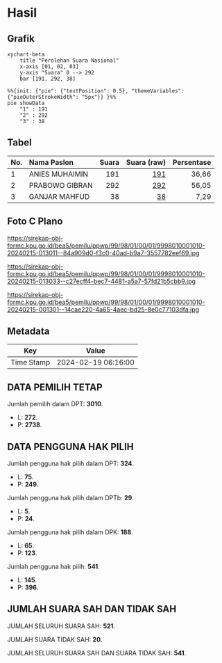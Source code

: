 # Hasil

## Grafik

```mermaid
xychart-beta
    title "Perolehan Suara Nasional"
    x-axis [01, 02, 03]
    y-axis "Suara" 0 --> 292
    bar [191, 292, 38]
```

```mermaid
%%{init: {"pie": {"textPosition": 0.5}, "themeVariables": {"pieOuterStrokeWidth": "5px"}} }%%
pie showData
    "1" : 191
    "2" : 292
    "3" : 38
```

## Tabel

| No. | Nama Paslon    | Suara | Suara (raw) | Persentase |
|:--- |:-------------- | -----:| -----------:| ----------:|
| 1   | ANIES MUHAIMIN | 191   | [191][p-1]  | 36,66      |
| 2   | PRABOWO GIBRAN | 292   | [292][p-2]  | 56,05      |
| 3   | GANJAR MAHFUD  | 38    | [38][p-3]   | 7,29       |


[p-1]: https://github.com/gigit-pemilu/pemilu-2024/blob/main/pilpres/hitung-suara/sub/99-luar-negeri/sub/98-riyadh-arab-saudi/sub/01-riyadh-arab-saudi/sub/0001-riyadh-arab-saudi/sub/010-tps-009/sub/paslon-1.txt
[p-2]: https://github.com/gigit-pemilu/pemilu-2024/blob/main/pilpres/hitung-suara/sub/99-luar-negeri/sub/98-riyadh-arab-saudi/sub/01-riyadh-arab-saudi/sub/0001-riyadh-arab-saudi/sub/010-tps-009/sub/paslon-2.txt
[p-3]: https://github.com/gigit-pemilu/pemilu-2024/blob/main/pilpres/hitung-suara/sub/99-luar-negeri/sub/98-riyadh-arab-saudi/sub/01-riyadh-arab-saudi/sub/0001-riyadh-arab-saudi/sub/010-tps-009/sub/paslon-3.txt

## Foto C Plano

https://sirekap-obj-formc.kpu.go.id/bea5/pemilu/ppwp/99/98/01/00/01/9998010001010-20240215-013011--84a909d0-f3c0-40ad-b9a7-3557782eef69.jpg

https://sirekap-obj-formc.kpu.go.id/bea5/pemilu/ppwp/99/98/01/00/01/9998010001010-20240215-013033--c27ecff4-bec7-4481-a5a7-57fd21b5cbb9.jpg

https://sirekap-obj-formc.kpu.go.id/bea5/pemilu/ppwp/99/98/01/00/01/9998010001010-20240215-001301--14cae220-4a65-4aec-bd25-8e0c77103dfa.jpg


## Metadata

| Key        | Value               |
| ---------- | ------------------- |
| Time Stamp | 2024-02-19 06:16:00 |


## DATA PEMILIH TETAP

Jumlah pemilih dalam DPT: **3010**.
 * L: **272**.
 * P: **2738**.

## DATA PENGGUNA HAK PILIH

Jumlah pengguna hak pilih dalam DPT: **324**.
 * L: **75**.
 * P: **249**.

Jumlah pengguna hak pilih dalam DPTb: **29**.
 * L: **5**.
 * P: **24**.

Jumlah pengguna hak pilih dalam DPK: **188**.
 * L: **65**.
 * P: **123**.

Jumlah pengguna hak pilih: **541**.
 * L: **145**.
 * P: **396**.

## JUMLAH SUARA SAH DAN TIDAK SAH

JUMLAH SELURUH SUARA SAH: **521**.

JUMLAH SUARA TIDAK SAH: **20**.

JUMLAH SELURUH SUARA SAH DAN SUARA TIDAK SAH: **541**.


